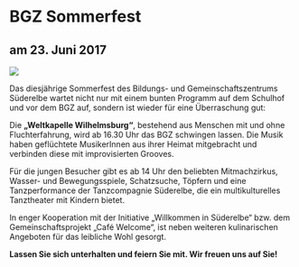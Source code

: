 # BGZ Sommerfest

## am 23. Juni 2017

![](/img/_wsb_392x553_BGZ_Sommer23.617.jpg)

Das diesjährige Sommerfest des Bildungs- und Gemeinschaftszentrums
Süderelbe wartet nicht nur mit einem bunten Programm auf dem Schulhof
und vor dem BGZ auf, sondern ist wieder für eine Überraschung gut:

Die **„Weltkapelle Wilhelmsburg“**, bestehend aus Menschen mit und ohne
Fluchterfahrung, wird ab 16.30 Uhr das BGZ schwingen lassen. Die Musik
haben geflüchtete MusikerInnen aus ihrer Heimat mitgebracht und
verbinden diese mit improvisierten Grooves.

Für die jungen Besucher gibt es ab 14 Uhr den beliebten Mitmachzirkus,
Wasser- und Bewegungsspiele, Schatzsuche, Töpfern und eine
Tanzperformance der Tanzcompagnie Süderelbe, die ein multikulturelles
Tanztheater mit Kindern bietet.

In enger Kooperation mit der Initiative „Willkommen in Süderelbe“ bzw.
dem Gemeinschaftsprojekt „Café Welcome“, ist neben weiteren
kulinarischen Angeboten für das leibliche Wohl gesorgt.

**Lassen Sie sich unterhalten und feiern Sie mit. Wir freuen uns auf
Sie!**
